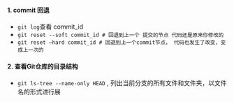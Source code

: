 #### 1. commit 回退

- `git log`查看 commit_id
- `git reset --soft commit_id # 回退到上一个 提交的节点 代码还是原来你修改的`
- `git reset –hard commit_id # 回退到上一个commit节点， 代码也发生了改变，变成上一次的`

#### 2. 查看Git仓库的目录结构

- `git ls-tree --name-only HEAD` , 列出当前分支的所有文件和文件夹，以文件名的形式进行展
